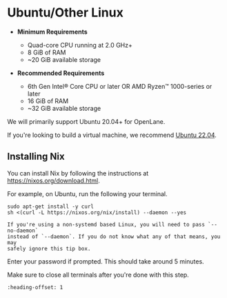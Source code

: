 # Ubuntu/Other Linux

* **Minimum Requirements**
    * Quad-core CPU running at 2.0 GHz+
    * 8 GiB of RAM
    * ~20 GiB available storage
    
* **Recommended Requirements**
    * 6th Gen Intel® Core CPU or later OR AMD Ryzen™️ 1000-series or later
    * 16 GiB of RAM
    * ~32 GiB available storage

We will primarily support Ubuntu 20.04+ for OpenLane.

If you're looking to build a virtual machine, we recommend [Ubuntu 22.04](https://releases.ubuntu.com/jammy/).

## Installing Nix

You can install Nix by following the instructions at https://nixos.org/download.html.

For example, on Ubuntu, run the following your terminal.

```console
sudo apt-get install -y curl
sh <(curl -L https://nixos.org/nix/install) --daemon --yes
```

```{tip}
If you're using a non-systemd based Linux, you will need to pass `--no-daemon`
instead of `--daemon`. If you do not know what any of that means, you may
safely ignore this tip box.
```

Enter your password if prompted. This should take around 5 minutes.

Make sure to close all terminals after you're done with this step.

```{include} _common.md
:heading-offset: 1
```
